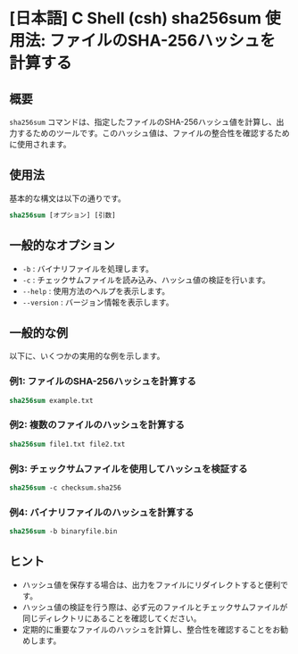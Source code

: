 # [日本語] C Shell (csh) sha256sum 使用法: ファイルのSHA-256ハッシュを計算する

## 概要
`sha256sum` コマンドは、指定したファイルのSHA-256ハッシュ値を計算し、出力するためのツールです。このハッシュ値は、ファイルの整合性を確認するために使用されます。

## 使用法
基本的な構文は以下の通りです。

```csh
sha256sum [オプション] [引数]
```

## 一般的なオプション
- `-b` : バイナリファイルを処理します。
- `-c` : チェックサムファイルを読み込み、ハッシュ値の検証を行います。
- `--help` : 使用方法のヘルプを表示します。
- `--version` : バージョン情報を表示します。

## 一般的な例
以下に、いくつかの実用的な例を示します。

### 例1: ファイルのSHA-256ハッシュを計算する
```csh
sha256sum example.txt
```

### 例2: 複数のファイルのハッシュを計算する
```csh
sha256sum file1.txt file2.txt
```

### 例3: チェックサムファイルを使用してハッシュを検証する
```csh
sha256sum -c checksum.sha256
```

### 例4: バイナリファイルのハッシュを計算する
```csh
sha256sum -b binaryfile.bin
```

## ヒント
- ハッシュ値を保存する場合は、出力をファイルにリダイレクトすると便利です。
- ハッシュ値の検証を行う際は、必ず元のファイルとチェックサムファイルが同じディレクトリにあることを確認してください。
- 定期的に重要なファイルのハッシュを計算し、整合性を確認することをお勧めします。